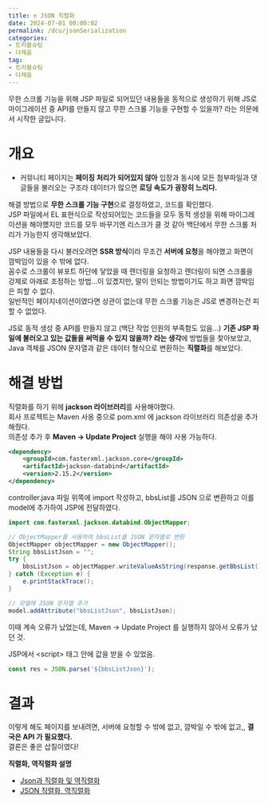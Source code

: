 ```yaml
---
title: 🔛 JSON 직렬화
date: 2024-07-01 00:00:02
permalink: /dcu/jsonSerialization
categories:
- 트러블슈팅
- 다채움
tag:
- 트러블슈팅
- 다채움
---
```


무한 스크롤 기능을 위해 JSP 파일로 되어있던 내용들을 동적으로 생성하기 위해 JS로 마이그레이션 중 API를 만들지 않고 무한 스크롤 기능을 구현할 수 있을까? 라는 의문에서 시작한 글입니다.

# 개요
- 커뮤니티 페이지는 **페이징 처리가 되어있지 않아** 입장과 동시에 모든 첨부파일과 댓글들을 불러오는 구조라 데이터가 많으면 **로딩 속도가 굉장히 느리다.**

해결 방법으로 **무한 스크롤 기능 구현**으로 결정하였고, 코드를 확인했다.<br/>
JSP 파일에서 EL 표현식으로 작성되어있는 코드들을 모두 동적 생성을 위해 마이그레이션을 해야헀지만 코드를 모두 바꾸기엔 리스크가 클 것 같아 
백단에서 무한 스크롤 처리가 가능한지 생각해보았다.

JSP 내용들을 다시 불러오려면 **SSR 방식**이라 무조건 **서버에 요청**을 해야했고 화면이 깜박임이 있을 수 밖에 없다.<br/>
꼼수로 스크롤이 뷰포트 하단에 닿았을 때 렌더링을 요청하고 렌더링이 되면 스크롤을 강제로 아래로 조정하는 방법...이 있곘지만, 
말이 안되는 방법이기도 하고 화면 깜박임은 피할 수 없다.<br/>
일반적인 페이지네이션이였다면 상관이 없는데 무한 스크롤 기능은 JS로 변경하는건 피할 수 없었다.

JS로 동적 생성 중 API를 만들지 않고 (백단 작업 인원의 부족함도 있음...) **기존 JSP 파일에 불러오고 있는 값들을 써먹을 수 있지 않을까? 라는 생각**에 방법들을 찾아보았고, 
Java 객체를 JSON 문자열과 같은 데이터 형식으로 변환하는 **직렬화**를 해보았다.

# 해결 방법
직렬화를 하기 위헤 **jackson 라이브러리**를 사용해야했다.<br/>
회사 프로젝트는 Maven 사옹 중으로 pom.xml 에 jackson 라이브러리 의존성을 추가해줬다.<br/>
의존성 추가 후 **Maven → Update Project** 실행을 해야 사용 가능하다.

```xml
<dependency>
    <groupId>com.fasterxml.jackson.core</groupId>
    <artifactId>jackson-databind</artifactId>
    <version>2.15.2</version>
</dependency>
```

controller.java 파일 위쪽에 import 작성하고, bbsList를 JSON 으로 변환하고 이를 model에 추가하여 JSP에 전달하였다.
```java
import com.fasterxml.jackson.databind.ObjectMapper;
```

```java
// ObjectMapper를 사용하여 bbsList를 JSON 문자열로 변환
ObjectMapper objectMapper = new ObjectMapper();
String bbsListJson = "";
try {
    bbsListJson = objectMapper.writeValueAsString(response.getBbsList());
} catch (Exception e) {
    e.printStackTrace();
}

// 모델에 JSON 문자열 추가
model.addAttribute("bbsListJson", bbsListJson);
```

이때 계속 오류가 났었는데, Maven → Update Project 를 실행하지 않아서 오류가 났던 것.

JSP에서 &lt;script&gt; 태그 안에 값을 받을 수 있었음.
```javascript
const res = JSON.parse('${bbsListJson}');
```

# 결과
이렇게 해도 페이지를 보내려면, 서버에 요청할 수 밖에 없고, 깜박일 수 밖에 없고,, **결국은 API 가 필요했다.**<br/>
결론은 좋은 삽질이였다!

**직렬화, 역직렬화 설명**
- [Json과 직렬화 및 역직렬화](https://velog.io/@songyuheon/Json%EA%B3%BC-%EC%A7%81%EB%A0%AC%ED%99%94-%EB%B0%8F-%EC%97%AD%EC%A7%81%EB%A0%AC%ED%99%94)
- [JSON 직렬화, 역직렬화](https://velog.io/@jy3026/JSON-%EC%A7%81%EB%A0%AC%ED%99%94-%EC%97%AD%EC%A7%81%EB%A0%AC%ED%99%94)